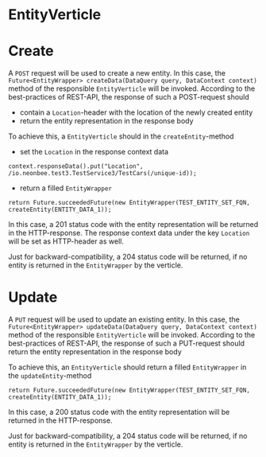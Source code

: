 # EntityVerticle

# Create

A `POST` request will be used to create a new entity. In this case, the `Future<EntityWrapper> createData(DataQuery query, DataContext context)` method of the responsible `EntityVerticle` will be invoked.
According to the best-practices of REST-API, the response of such a POST-request should
* contain a `Location`-header with the location of the newly created entity
* return the entity representation in the response body

To achieve this, a `EntityVerticle` should in the `createEntity`-method
* set the `Location` in the response context data
```
context.responseData().put("Location", /io.neonbee.test3.TestService3/TestCars(/unique-id));
```
* return a filled `EntityWrapper`
```
return Future.succeededFuture(new EntityWrapper(TEST_ENTITY_SET_FQN, createEntity(ENTITY_DATA_1));
```
In this case, a 201 status code with the entity representation will be returned in the HTTP-response.
The response context data under the key `Location` will be set as HTTP-header as well.

Just for backward-compatibility, a 204 status code will be returned, if no entity is returned in the `EntityWrapper` by the verticle.

# Update

A `PUT` request will be used to update an existing entity. In this case, the `Future<EntityWrapper> updateData(DataQuery query, DataContext context)` method of the responsible `EntityVerticle` will be invoked.
According to the best-practices of REST-API, the response of such a PUT-request should return the entity representation in the response body

To achieve this, an `EntityVerticle` should return a filled `EntityWrapper` in the `updateEntity`-method
```
return Future.succeededFuture(new EntityWrapper(TEST_ENTITY_SET_FQN, createEntity(ENTITY_DATA_1));
```
In this case, a 200 status code with the entity representation will be returned in the HTTP-response.

Just for backward-compatibility, a 204 status code will be returned, if no entity is returned in the `EntityWrapper` by the verticle.
